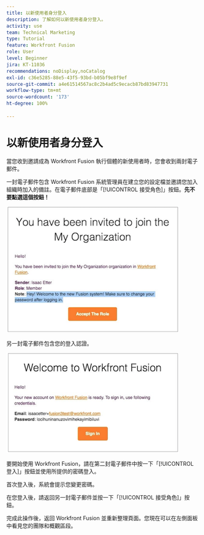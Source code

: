 ```yaml
---
title: 以新使用者身分登入
description: 了解如何以新使用者身分登入。
activity: use
team: Technical Marketing
type: Tutorial
feature: Workfront Fusion
role: User
level: Beginner
jira: KT-11036
recommendations: noDisplay,noCatalog
exl-id: c36e5285-88e5-43f5-93bd-b05bf9e8f9ef
source-git-commit: a4e61514567ac8c2b4ad5c9ecacb87bd83947731
workflow-type: tm+mt
source-wordcount: '173'
ht-degree: 100%

---
```


# 以新使用者身分登入

當您收到邀請成為 Workfront Fusion 執行個體的新使用者時，您會收到兩封電子郵件。

一封電子郵件包含 Workfront Fusion 系統管理員在建立您的設定檔並邀請您加入組織時加入的備註。在電子郵件底部是「[!UICONTROL 接受角色]」按鈕。**先不要點選這個按鈕！**

![影像顯示您的電子郵件邀請](assets/new-user-1.png)

另一封電子郵件包含您的登入認證。

![影像顯示您的電子郵件邀請](assets/new-user-2.png)

要開始使用 Workfront Fusion，請在第二封電子郵件中按一下「[!UICONTROL 登入]」按鈕並使用所提供的密碼登入。

首次登入後，系統會提示您變更密碼。

在您登入後，請返回另一封電子郵件並按一下「[!UICONTROL 接受角色]」按鈕。

完成此操作後，返回 Workfront Fusion 並重新整理頁面。您現在可以在左側面板中看見您的團隊和概觀區段。

